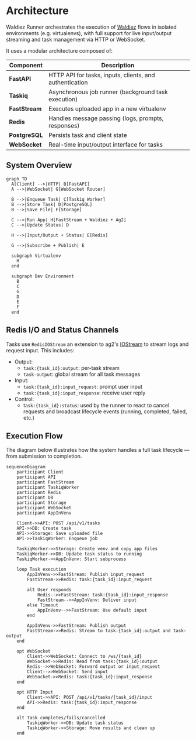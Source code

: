 # Architecture

Waldiez Runner orchestrates the execution of [Waldiez](https://github.com/waldiez/waldiez) flows in isolated environments (e.g. virtualenvs), with full support for live input/output streaming and task management via HTTP or WebSocket.

It uses a modular architecture composed of:


| Component     | Description |
|---------------|-------------|
| **FastAPI**   | HTTP API for tasks, inputs, clients, and authentication |
| **Taskiq**    | Asynchronous job runner (background task execution) |
| **FastStream** | Executes uploaded app in a new virtualenv |
| **Redis**     | Handles message passing (logs, prompts, responses) |
| **PostgreSQL**| Persists task and client state |
| **WebSocket** | Real-time input/output interface for tasks |

## System Overview

```mermaid
graph TD
  A[Client] -->|HTTP| B[FastAPI]
  A -->|WebSocket| G[WebSocket Router]

  B -->|Enqueue Task| C[Taskiq Worker]
  B -->|Store Task| D[PostgreSQL]
  B -->|Save File| F[Storage]

  C -->|Run App| H[FastStream + Waldiez + Ag2]
  C -->|Update Status| D

  H -->|Input/Output + Status| E[Redis]

  G -->|Subscribe + Publish| E

  subgraph Virtualenv
    H
  end

  subgraph Dev Environment
    B
    C
    G
    D
    E
    F
  end
```

## Redis I/O and Status Channels

Tasks use `RedisIOStream` an extension to ag2's [IOStream](https://github.com/ag2ai/ag2/blob/main/autogen/io/base.py#L63) to stream logs and request input. This includes:

- Output:
  - `task:{task_id}:output`: per-task stream
  - `task-output`: global stream for all task messages
- Input:
  - `task:{task_id}:input_request`: prompt user input
  - `task:{task_id}:input_response`: receive user reply
- Control:
  - t`ask:{task_id}:status`: used by the runner to react to cancel requests and broadcast lifecycle events (running, completed, failed, etc.)

## Execution Flow

The diagram below illustrates how the system handles a full task lifecycle — from submission to completion.

```mermaid
sequenceDiagram
    participant Client
    participant API
    participant FastStream
    participant TaskiqWorker
    participant Redis
    participant DB
    participant Storage
    participant WebSocket
    participant AppInVenv

    Client->>API: POST /api/v1/tasks
    API->>DB: Create task
    API->>Storage: Save uploaded file
    API->>TaskiqWorker: Enqueue job

    TaskiqWorker->>Storage: Create venv and copy app files
    TaskiqWorker->>DB: Update task status to running
    TaskiqWorker->>AppInVenv: Start subprocess

    loop Task execution
        AppInVenv->>FastStream: Publish input_request
        FastStream->>Redis: task:{task_id}:input_request

        alt User responds
            Redis-->>FastStream: task:{task_id}:input_response
            FastStream-->>AppInVenv: Deliver input
        else Timeout
            AppInVenv-->>FastStream: Use default input
        end

        AppInVenv->>FastStream: Publish output
        FastStream->>Redis: Stream to task:{task_id}:output and task-output
    end

    opt WebSocket
        Client->>WebSocket: Connect to /ws/{task_id}
        WebSocket->>Redis: Read from task:{task_id}:output
        Redis-->>WebSocket: Forward output or input_request
        Client-->>WebSocket: Send input
        WebSocket->>Redis: task:{task_id}:input_response
    end

    opt HTTP Input
        Client->>API: POST /api/v1/tasks/{task_id}/input
        API->>Redis: task:{task_id}:input_response
    end

    alt Task completes/fails/cancelled
        TaskiqWorker->>DB: Update task status
        TaskiqWorker->>Storage: Move results and clean up
    end
```
